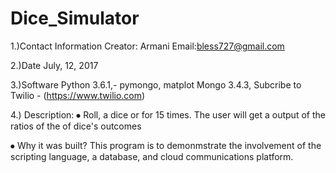 # Dice_Simulator

1.)Contact Information
Creator: Armani
Email:bless727@gmail.com

2.)Date
July, 12, 2017

3.)Software
Python 3.6.1,- pymongo, matplot
Mongo 3.4.3, 
Subcribe to Twilio - (https://www.twilio.com)

4.)
Description:
⦁	Roll, a dice or for 15 times. The user will get a output of the ratios of the of dice's outcomes
	
⦁	Why it was built? This program is to demonmstrate the involvement of the scripting language, a database, and cloud communications platform.

